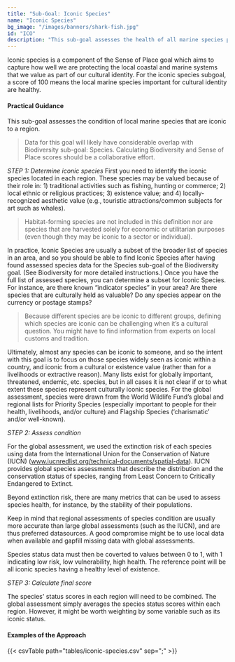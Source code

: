 ```yaml
---
title: "Sub-Goal: Iconic Species"
name: "Iconic Species"
bg_image: "/images/banners/shark-fish.jpg"
id: "ICO"
description: "This sub-goal assesses the health of all marine species present in a region, including endangered species and species in relatively good conditions. The presence of higher-risk species leads to a higher score."
---
```


Iconic species is a component of the Sense of Place goal which aims to capture how well we are protecting the local coastal and marine systems that we value as part of our cultural identity. For the iconic species subgoal, a score of 100 means the local marine species important for cultural identity are healthy. 

#### Practical Guidance

This sub-goal assesses the condition of local marine species that are iconic to a region.

> Data for this goal will likely have considerable overlap with Biodiversity sub-goal: Species. Calculating Biodiversity and Sense of Place scores should be a collaborative effort.

*_STEP 1: Determine iconic species_*
First you need to identify the iconic species located in each region. These species may be valued because of their role in: 1) traditional activities such as fishing, hunting or commerce; 2) local ethnic or religious practices; 3) existence value; and 4) locally-recognized aesthetic value (e.g., touristic attractions/common subjects for art such as whales). 
> Habitat-forming species are not included in this definition nor are species that are harvested solely for economic or utilitarian purposes (even though they may be iconic to a sector or individual). 

In practice, Iconic Species are usually a subset of the broader list of species in an area, and so you should be able to find Iconic Species after having found assessed species data for the Species sub-goal of the Biodiversity goal. (See Biodiversity for more detailed instructions.) Once you have the full list of assessed species, you can determine a subset for Iconic Species. For instance, are there known “indicator species” in your area? Are there species that are culturally held as valuable? Do any species appear on the currency or postage stamps?

> Because different species are be iconic to different groups, defining which species are iconic can be challenging when it’s a cultural question. You might have to find information from experts on local customs and tradition.

Ultimately, almost any species can be iconic to someone, and so the intent with this goal is to focus on those species widely seen as iconic within a country, and iconic from a cultural or existence value (rather than for a livelihoods or extractive reason). Many lists exist for globally important, threatened, endemic, etc. species, but in all cases it is not clear if or to what extent these species represent culturally iconic species. For the global assessment, species were drawn from the World Wildlife Fund’s global and regional lists for Priority Species (especially important to people for their health, livelihoods, and/or culture) and Flagship Species (‘charismatic’ and/or well-known). 

*_STEP 2: Assess condition_*

For the global assessment, we used the extinction risk of each species using data from the International Union for the Conservation of Nature (IUCN) (www.iucnredlist.org/technical-documents/spatial-data). IUCN provides global species assessments that describe the distribution and the conservation status of species, ranging from Least Concern to Critically Endangered to Extinct.

Beyond extinction risk, there are many metrics that can be used to assess species health, for instance, by the stability of their populations.

Keep in mind that regional assessments of species condition are usually more accurate than large global assessments (such as the IUCN), and are thus preferred datasources. A good compromise might be to use local data when available and gapfill missing data with global assessments.

Species status data must then be coverted to values between 0 to 1, with 1 indicating low risk, low vulnerability, high health. The reference point will be all iconic species having a healthy level of existence.

*_STEP 3: Calculate final score_*

The species' status scores in each region will need to be combined.  The global assessment simply averages the species status scores within each region. However, it might be worth weighting by some variable such as its iconic status.  


#### Examples of the Approach
{{< csvTable path="tables/iconic-species.csv" sep=";" >}}

